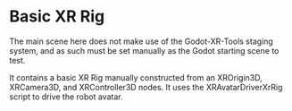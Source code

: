 # Basic XR Rig

The main scene here does not make use of the Godot-XR-Tools staging system, and
as such must be set manually as the Godot starting scene to test.

It contains a basic XR Rig manually constructed from an XROrigin3D, XRCamera3D,
and XRController3D nodes. It uses the XRAvatarDriverXrRig script to drive the
robot avatar.
